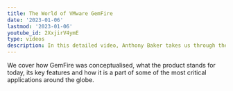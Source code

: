 ```yaml
---
title: The World of VMware GemFire
date: '2023-01-06'
lastmod: '2023-01-06'
youtube_id: 2XxjirV4ymE
type: videos
description: In this detailed video, Anthony Baker takes us through the world of VMware GemFire.
---
```

We cover how GemFire was conceptualised, what the product stands for today, its key features and how it is a part of some of the most critical applications around the globe.
